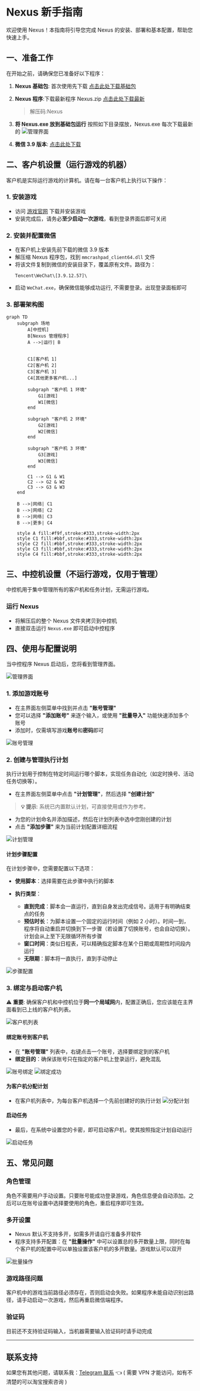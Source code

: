 # Nexus 新手指南

欢迎使用 Nexus！本指南将引导您完成 Nexus 的安装、部署和基本配置，帮助您快速上手。

## 一、准备工作

在开始之前，请确保您已准备好以下程序：

1. **Nexus 基础包**: 首次使用先下载 [点击此处下载基础包](https://github.com/flvisndn1o223/Nexus/releases/download/v1.0-base/default.zip) 
2. **Nexus 程序**:下载最新程序 Nexus.zip [点击此处下载最新](https://github.com/flvisndn1o223/Nexus/releases/)
    > 解压码:Nexus

3. **将 Nexus.exe 放到基础包运行**
    按照如下目录摆放，Nexus.exe 每次下载最新的
    ![管理界面](help/11.PNG)

4. **微信 3.9 版本**: [点击此处下载](https://weixin.qq.com/updates?platform=windows&version=3.9.12)

## 二、客户机设置（运行游戏的机器）

客户机是实际运行游戏的计算机。请在每一台客户机上执行以下操作：

### 1. 安装游戏

- 访问 [游戏官网](https://pathofexile2.com/download) 下载并安装游戏
- 安装完成后，请务必**至少启动一次游戏**，看到登录界面后即可关闭

### 2. 安装并配置微信

- 在客户机上安装先前下载的微信 3.9 版本
- 解压缩 Nexus 程序包，找到 `mmcrashpad_client64.dll` 文件
- 将该文件复制到微信的安装目录下，覆盖原有文件。路径为：
  ```
  Tencent\WeChat\[3.9.12.57]\
  ```
- 启动 `WeChat.exe`，确保微信能够成功运行, 不需要登录。出现登录面板即可

### 3. 部署架构图

```mermaid
graph TD
    subgraph 场地
        A[中控机]
        B[Nexus 管理程序]
        A -->|运行| B
    
   
        C1[客户机 1]
        C2[客户机 2]
        C3[客户机 3]
        C4[其他更多客户机...]
        
        subgraph "客户机 1 环境"
            G1[游戏]
            W1[微信]
        end
        
        subgraph "客户机 2 环境"
            G2[游戏]
            W2[微信]
        end
        
        subgraph "客户机 3 环境"
            G3[游戏]
            W3[微信]
        end
        
        C1 --> G1 & W1
        C2 --> G2 & W2
        C3 --> G3 & W3
    end
    
    B -->|网络| C1
    B -->|网络| C2
    B -->|网络| C3
    B -->|更多| C4
    
    style A fill:#f9f,stroke:#333,stroke-width:2px
    style C1 fill:#bbf,stroke:#333,stroke-width:2px
    style C2 fill:#bbf,stroke:#333,stroke-width:2px
    style C3 fill:#bbf,stroke:#333,stroke-width:2px
    style C4 fill:#bbf,stroke:#333,stroke-width:2px
```

## 三、中控机设置（不运行游戏，仅用于管理）

中控机用于集中管理所有的客户机和任务计划，无需运行游戏。

### 运行 Nexus

- 将解压后的整个 Nexus 文件夹拷贝到中控机
- 直接双击运行 `Nexus.exe` 即可启动中控程序

## 四、使用与配置说明

当中控程序 Nexus 启动后，您将看到管理界面。

![管理界面](help/1.PNG)

### 1. 添加游戏账号

- 在主界面左侧菜单中找到并点击 **"账号管理"**
- 您可以选择 **"添加账号"** 来逐个输入，或使用 **"批量导入"** 功能快速添加多个账号
- 添加时，仅需填写游戏**账号**和**密码**即可

![账号管理](help/2.PNG)

### 2. 创建与管理执行计划

执行计划用于控制在特定时间运行哪个脚本，实现任务自动化（如定时换号、活动任务切换等）。

- 在主界面左侧菜单中点击 **"计划管理"**，然后选择 **"创建计划"**

> **💡 提示**: 系统已内置默认计划，可直接使用或作为参考。

- 为您的计划命名并添加描述，然后在计划列表中选中您刚创建的计划
- 点击 **"添加步骤"** 来为当前计划配置详细流程

![计划管理](help/4.PNG)

#### 计划步骤配置

在计划步骤中，您需要配置以下选项：

- **使用脚本**：选择需要在此步骤中执行的脚本

- **执行类型**：
  - **直到完成**：脚本会一直运行，直到自身发出完成信号。适用于有明确结束点的任务
  - **预估时长**：为脚本设置一个固定的运行时间（例如 2 小时）。时间一到，程序将自动重启并切换到下一步骤（若设置了切换账号，也会自动切换）。计划会从上至下无限循环所有步骤
  - **窗口时间**：类似日程表，可以精确指定脚本在某个日期或周期性时间段内运行
  - **无限期**：脚本将一直执行，直到手动停止

![步骤配置](help/3.PNG)

### 3. 绑定与启动客户机

⚠️ **重要**: 确保客户机和中控机位于**同一个局域网**内，配置正确后，您应该能在主界面看到已上线的客户机列表。

![客户机列表](help/6.PNG)

#### 绑定账号到客户机

- 在 **"账号管理"** 列表中，右键点击一个账号，选择要绑定到的客户机
- **绑定目的**：确保该账号只在指定的客户机上登录运行，避免混乱

![账号绑定](help/8.PNG)
![绑定成功](help/7.PNG)

#### 为客户机分配计划

- 在客户机列表中，为每台客户机选择一个先前创建好的执行计划
![分配计划](help/5.PNG)

#### 启动任务

- 最后，在系统中设置您的卡密，即可启动客户机，使其按照指定计划自动运行

![启动任务](help/9.PNG)


## 五、常见问题

### 角色管理

角色不需要用户手动设置。只要账号能成功登录游戏，角色信息便会自动添加。之后可以在账号设置中选择要使用的角色，重启程序即可生效。

### 多开设置

- Nexus 默认不支持多开，如需多开请自行准备多开软件
- 程序支持多开配置：在 **"批量操作"** 中可以设置总的多开数量上限，同时在每个客户机的配置中可以单独设置该客户机的多开数量。游戏默认可以双开

![批量操作](help/10.PNG)

### 游戏路径问题

客户机中的游戏当前路径必须存在，否则启动会失败。如果程序未能自动识别出路径，请手动启动一次游戏，然后再重启微信端程序。

### 验证码

目前还不支持验证码输入，当机器需要输入验证码时请手动完成

---

## 联系支持

如果您有其他问题，请联系我：[Telegram 联系](https://t.me/+NZ_sNo17IUtlYmI1) 👈 ( 需要 VPN 才能访问，如有不清楚的可以淘宝搜索咨询 )